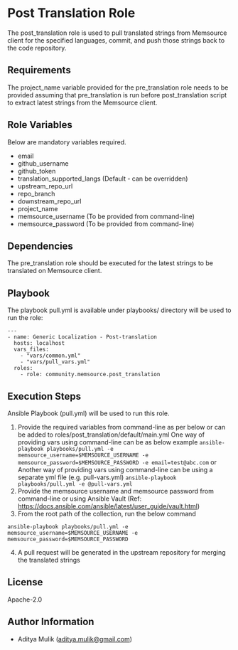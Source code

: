 Post Translation Role
=========

The post_translation role is used to pull translated strings from Memsource client for the specified languages, commit, and push those strings back to the code repository.

Requirements
------------

The project_name variable provided for the pre_translation role needs to be provided assuming that pre_translation is run before post_translation script to extract latest strings from the Memsource client.

Role Variables
--------------

Below are mandatory variables required.
- email
- github_username
- github_token
- translation_supported_langs (Default - can be overridden)
- upstream_repo_url
- repo_branch
- downstream_repo_url
- project_name
- memsource_username (To be provided from command-line)
- memsource_password (To be provided from command-line)

Dependencies
------------

The pre_translation role should be executed for the latest strings to be translated on Memsource client.

Playbook
----------------

The playbook pull.yml is available under playbooks/ directory will be used to run the role:

    ---
    - name: Generic Localization - Post-translation
      hosts: localhost
      vars_files:
        - "vars/common.yml"
        - "vars/pull_vars.yml"
      roles:
        - role: community.memsource.post_translation

Execution Steps
---------------

Ansible Playbook (pull.yml) will be used to run this role.

1. Provide the required variables from command-line as per below or can be added to roles/post_translation/default/main.yml
    One way of providing vars using command-line can be as below example
    ```ansible-playbook playbooks/pull.yml -e memsource_username=$MEMSOURCE_USERNAME -e memsource_password=$MEMSOURCE_PASSWORD -e email=test@abc.com```
    or
    Another way of providing vars using command-line can be using a separate yml file (e.g. pull-vars.yml)
    ```ansible-playbook playbooks/pull.yml -e @pull-vars.yml```
2. Provide the memsource username and memsource password from command-line or using Ansible Vault (Ref: https://docs.ansible.com/ansible/latest/user_guide/vault.html)
3. From the root path of the collection, run the below command

```ansible-playbook playbooks/pull.yml -e memsource_username=$MEMSOURCE_USERNAME -e memsource_password=$MEMSOURCE_PASSWORD```

4. A pull request will be generated in the upstream repository for merging the translated strings

License
-------

Apache-2.0

Author Information
------------------
- Aditya Mulik (aditya.mulik@gmail.com)
